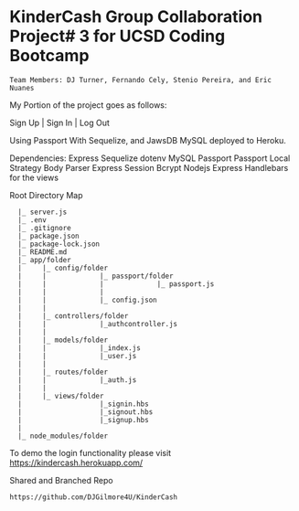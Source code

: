 # KinderCash Group Collaboration Project# 3 for UCSD Coding Bootcamp
```
Team Members: DJ Turner, Fernando Cely, Stenio Pereira, and Eric Nuanes
```
My Portion of the project goes as follows:

Sign Up | Sign In | Log Out

Using Passport With Sequelize, and JawsDB MySQL deployed to Heroku.

Dependencies:
Express
Sequelize
dotenv
MySQL
Passport
Passport Local Strategy
Body Parser
Express Session
Bcrypt Nodejs
Express Handlebars for the views

Root Directory Map
```
  |_ server.js
  |_ .env
  |_ .gitignore
  |_ package.json
  |_ package-lock.json
  |_ README.md
  |_ app/folder
  |     |_ config/folder
  |     |             |_ passport/folder
  |     |             |             |_ passport.js
  |     |             |
  |     |             |_ config.json
  |     |             
  |     |_ controllers/folder
  |     |             |_authcontroller.js
  |     |             
  |     |_ models/folder
  |     |             |_index.js
  |     |             |_user.js
  |     |             
  |     |_ routes/folder
  |     |             |_auth.js
  |     |             
  |     |_ views/folder
  |                   |_signin.hbs
  |                   |_signout.hbs
  |                   |_signup.hbs
  |                   
  |_ node_modules/folder
```
To demo the login functionality please visit https://kindercash.herokuapp.com/

Shared and Branched Repo
```
https://github.com/DJGilmore4U/KinderCash
```